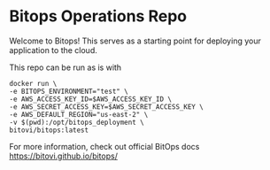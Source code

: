 # Bitops Operations Repo

Welcome to Bitops! This serves as a starting point for deploying your application to the cloud.

This repo can be run as is with
```
docker run \
-e BITOPS_ENVIRONMENT="test" \
-e AWS_ACCESS_KEY_ID=$AWS_ACCESS_KEY_ID \
-e AWS_SECRET_ACCESS_KEY=$AWS_SECRET_ACCESS_KEY \
-e AWS_DEFAULT_REGION="us-east-2" \
-v $(pwd):/opt/bitops_deployment \
bitovi/bitops:latest
```

For more information, check out official BitOps docs https://bitovi.github.io/bitops/
